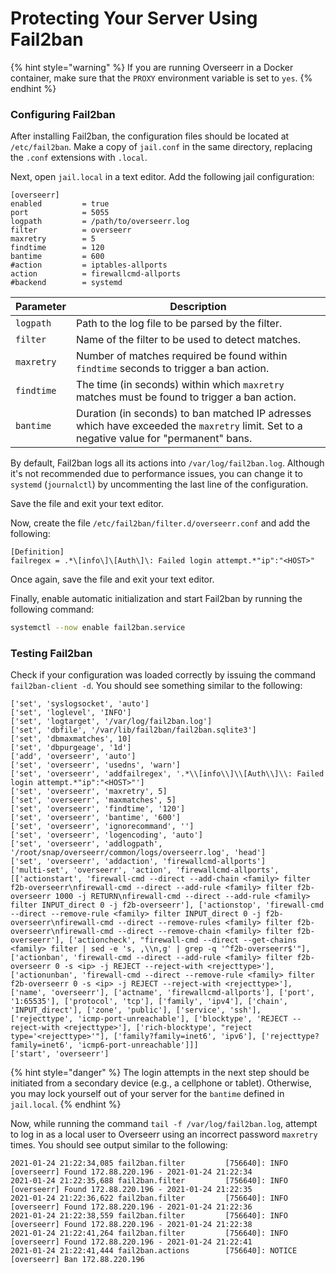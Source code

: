 # Protecting Your Server Using Fail2ban

{% hint style="warning" %}
If you are running Overseerr in a Docker container, make sure that the `PROXY` environment variable is set to `yes`.
{% endhint %}

### Configuring Fail2ban

After installing Fail2ban, the configuration files should be located at `/etc/fail2ban`. Make a copy of `jail.conf` in the same directory, replacing the `.conf` extensions with `.local`.

Next, open `jail.local` in a text editor.  Add the following jail configuration:

```
[overseerr]
enabled         = true
port            = 5055
logpath         = /path/to/overseerr.log
filter          = overseerr
maxretry        = 5
findtime        = 120
bantime         = 600
#action         = iptables-allports
action          = firewallcmd-allports
#backend        = systemd
```

Parameter|Description
---|---
`logpath`|Path to the log file to be parsed by the filter.
`filter`|Name of the filter to be used to detect matches.
`maxretry`|Number of matches required be found within `findtime` seconds to trigger a ban action.
`findtime`|The time (in seconds) within which `maxretry` matches must be found to trigger a ban action.
`bantime`|Duration (in seconds) to ban matched IP adresses which have exceeded the `maxretry` limit. Set to a negative value for "permanent" bans.

By default, Fail2ban logs all its actions into `/var/log/fail2ban.log`. Although it's not recommended due to performance issues, you can change it to `systemd` (`journalctl`) by uncommenting the last line of the configuration.

Save the file and exit your text editor.

Now, create the file `/etc/fail2ban/filter.d/overseerr.conf` and add the following:

```
[Definition]
failregex = .*\[info\]\[Auth\]\: Failed login attempt.*"ip":"<HOST>"
```

Once again, save the file and exit your text editor.

Finally, enable automatic initialization and start Fail2ban by running the following command:

```bash
systemctl --now enable fail2ban.service
```

### Testing Fail2ban

Check if your configuration was loaded correctly by issuing the command `fail2ban-client -d`. You should see something similar to the following:

```
['set', 'syslogsocket', 'auto']
['set', 'loglevel', 'INFO']
['set', 'logtarget', '/var/log/fail2ban.log']
['set', 'dbfile', '/var/lib/fail2ban/fail2ban.sqlite3']
['set', 'dbmaxmatches', 10]
['set', 'dbpurgeage', '1d']
['add', 'overseerr', 'auto']
['set', 'overseerr', 'usedns', 'warn']
['set', 'overseerr', 'addfailregex', '.*\\[info\\]\\[Auth\\]\\: Failed login attempt.*"ip":"<HOST>"']
['set', 'overseerr', 'maxretry', 5]
['set', 'overseerr', 'maxmatches', 5]
['set', 'overseerr', 'findtime', '120']
['set', 'overseerr', 'bantime', '600']
['set', 'overseerr', 'ignorecommand', '']
['set', 'overseerr', 'logencoding', 'auto']
['set', 'overseerr', 'addlogpath', '/root/snap/overseerr/common/logs/overseerr.log', 'head']
['set', 'overseerr', 'addaction', 'firewallcmd-allports']
['multi-set', 'overseerr', 'action', 'firewallcmd-allports', [['actionstart', 'firewall-cmd --direct --add-chain <family> filter f2b-overseerr\nfirewall-cmd --direct --add-rule <family> filter f2b-overseerr 1000 -j RETURN\nfirewall-cmd --direct --add-rule <family> filter INPUT_direct 0 -j f2b-overseerr'], ['actionstop', 'firewall-cmd --direct --remove-rule <family> filter INPUT_direct 0 -j f2b-overseerr\nfirewall-cmd --direct --remove-rules <family> filter f2b-overseerr\nfirewall-cmd --direct --remove-chain <family> filter f2b-overseerr'], ['actioncheck', "firewall-cmd --direct --get-chains <family> filter | sed -e 's, ,\\n,g' | grep -q '^f2b-overseerr$'"], ['actionban', 'firewall-cmd --direct --add-rule <family> filter f2b-overseerr 0 -s <ip> -j REJECT --reject-with <rejecttype>'], ['actionunban', 'firewall-cmd --direct --remove-rule <family> filter f2b-overseerr 0 -s <ip> -j REJECT --reject-with <rejecttype>'], ['name', 'overseerr'], ['actname', 'firewallcmd-allports'], ['port', '1:65535'], ['protocol', 'tcp'], ['family', 'ipv4'], ['chain', 'INPUT_direct'], ['zone', 'public'], ['service', 'ssh'], ['rejecttype', 'icmp-port-unreachable'], ['blocktype', 'REJECT --reject-with <rejecttype>'], ['rich-blocktype', "reject type='<rejecttype>'"], ['family?family=inet6', 'ipv6'], ['rejecttype?family=inet6', 'icmp6-port-unreachable']]]
['start', 'overseerr']
```

{% hint style="danger" %}
The login attempts in the next step should be initiated from a secondary device (e.g., a cellphone or tablet). Otherwise, you may lock yourself out of your server for the `bantime` defined in `jail.local`.
{% endhint %}

Now, while running the command `tail -f /var/log/fail2ban.log`, attempt to log in as a local user to Overseerr using an incorrect password `maxretry` times. You should see output similar to the following:

```
2021-01-24 21:22:34,085 fail2ban.filter         [756640]: INFO    [overseerr] Found 172.88.220.196 - 2021-01-24 21:22:34
2021-01-24 21:22:35,688 fail2ban.filter         [756640]: INFO    [overseerr] Found 172.88.220.196 - 2021-01-24 21:22:35
2021-01-24 21:22:36,622 fail2ban.filter         [756640]: INFO    [overseerr] Found 172.88.220.196 - 2021-01-24 21:22:36
2021-01-24 21:22:38,559 fail2ban.filter         [756640]: INFO    [overseerr] Found 172.88.220.196 - 2021-01-24 21:22:38
2021-01-24 21:22:41,264 fail2ban.filter         [756640]: INFO    [overseerr] Found 172.88.220.196 - 2021-01-24 21:22:41
2021-01-24 21:22:41,444 fail2ban.actions        [756640]: NOTICE  [overseerr] Ban 172.88.220.196
```
